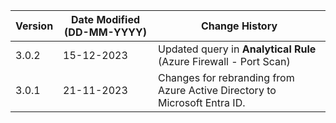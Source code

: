 | **Version** | **Date Modified (DD-MM-YYYY)** | **Change History**                                                                       |
|-------------|--------------------------------|------------------------------------------------------------------------------------------|
| 3.0.2       | 15-12-2023                     | Updated query  in  **Analytical Rule** (Azure Firewall - Port Scan)                      |
| 3.0.1       | 21-11-2023                     | Changes for rebranding from Azure Active Directory to Microsoft Entra ID.                |         | 3.0.0       | 20-07-2023                     | Updated **Workbook** template to remove unused variables.                                | 
